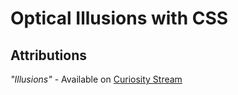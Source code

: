 # Optical Illusions with CSS
## Attributions
_"Illusions"_ - Available on [Curiosity Stream](https://curiositystream.com/)